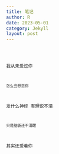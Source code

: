 ```yaml
---
title: 笔记
author: R
date: 2023-05-01
category: Jekyll
layout: post
---
```


<!--This post was written on {{ site.time | date: '%B %d, %Y at %I:%M %p' }}.

This post was written on {{ "2023-05-01 11:01:00 +0800" | date: '%A, %B %d, %Y at %I:%M %p' }}
<p>
今晚有霜火, 早上要把纪元龟转掉, 5号据点可以飞遗迹 {{ "2023-05-01 10:30:00 +0800" | date: '%A, %B %d, %Y at %I:%M %p' }}.
<br>
<br>
活力之春的探险要抽掉, 然后把密藏的20/20奖励领了 {{ "2023-05-01 11:00:00 +0800" | date: '%A, %B %d, %Y at %I:%M %p' }}. </p>.-->

<code>

我从未爱过你

	怎么会想念你

发什么神经 有理说不清

	只是脑袋还不清醒

其实还爱着你

</code>